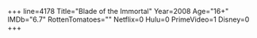 +++
line=4178
Title="Blade of the Immortal"
Year=2008
Age="16+"
IMDb="6.7"
RottenTomatoes=""
Netflix=0
Hulu=0
PrimeVideo=1
Disney=0
+++

